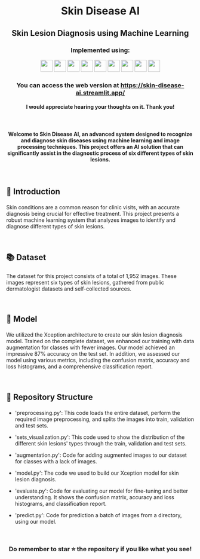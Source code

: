 #  <p align ="center" height="40px" width="40px"> Skin Disease AI </p>
##  <p align ="center" height="40px" width="40px"> Skin Lesion Diagnosis using Machine Learning </p>

### <p align ="center"> Implemented using: </p>
<p align ="center">
<a href="https://www.python.org/" target="_blank" rel="noreferrer">   <img src="https://upload.wikimedia.org/wikipedia/commons/thumb/c/c3/Python-logo-notext.svg/800px-Python-logo-notext.svg.png" width="32" height="32" /></a>
<a href="https://opencv.org/" target="_blank" rel="noreferrer">   <img src="https://opencv.org/wp-content/uploads/2022/05/logo.png" width="32" height="32" /></a>  
<a href="https://keras.io/" target="_blank" rel="noreferrer">   <img src="https://upload.wikimedia.org/wikipedia/commons/thumb/a/ae/Keras_logo.svg/1200px-Keras_logo.svg.png" width="32" height="32" /></a> 
<a href="https://www.tensorflow.org/" target="_blank" rel="noreferrer">   <img src="https://upload.wikimedia.org/wikipedia/commons/thumb/2/2d/Tensorflow_logo.svg/115px-Tensorflow_logo.svg.png?20170429160244" width="32" height="32" /></a> 
<a href="https://scikit-learn.org/stable/" target="_blank" rel="noreferrer">   <img src="https://e7.pngegg.com/pngimages/309/384/png-clipart-scikit-learn-python-computer-icons-scikit-machine-learning-learning-text-orange.png" width="32" height="32" /></a>  
<a href="https://numpy.org/" target="_blank" rel="noreferrer">   <img src="https://numpy.org/images/logo.svg" width="32" height="32" /></a>  
<a href="https://seaborn.pydata.org/" target="_blank" rel="noreferrer">   <img src="https://seaborn.pydata.org/_images/logo-tall-lightbg.svg" width="32" height="32" /></a> 
<a href="https://streamlit.io/" target="_blank" rel="noreferrer">   <img src="https://streamlit.io/images/brand/streamlit-mark-color.png" width="32" height="32" /></a> 
<a href="https://matplotlib.org/" target="_blank" rel="noreferrer">   <img src="https://upload.wikimedia.org/wikipedia/commons/thumb/0/01/Created_with_Matplotlib-logo.svg/2048px-Created_with_Matplotlib-logo.svg.png" width="32" height="32" /></a> 
</p>
           
###     <p align = "center"> You can access the web version at https://skin-disease-ai.streamlit.app/ </p>
####     <p align = "center"> I would appreciate hearing your thoughts on it. Thank you! </p>

<br>

#### <p align = "center"> Welcome to Skin Disease AI, an advanced system designed to recognize and diagnose skin diseases using machine learning and image processing techniques. This project offers an AI solution that can significantly assist in the diagnostic process of six different types of skin lesions.</p>

<br>

##     <p align = "left"> 🎯 Introduction </p>

Skin conditions are a common reason for clinic visits, with an accurate diagnosis being crucial for effective treatment. This project presents a robust machine learning system that analyzes images to identify and diagnose different types of skin lesions.

<br>

##     <p align = "left"> 📚 Dataset </p>
The dataset for this project consists of a total of 1,952 images. These images represent six types of skin lesions, gathered from public dermatologist datasets and self-collected sources.

<br>

##     <p align = "left"> 🤖 Model </p>
We utilized the Xception architecture to create our skin lesion diagnosis model. Trained on the complete dataset, we enhanced our training with data augmentation for classes with fewer images. Our model achieved an impressive 87% accuracy on the test set. In addition, we assessed our model using various metrics, including the confusion matrix, accuracy and loss histograms, and a comprehensive classification report.

<br>

##     <p align = "left"> 📂 Repository Structure </p>
 -  'preprocessing.py': This code loads the entire dataset, perform the required image preprocessing, and splits the images into train, validation and test sets.

 -  'sets_visualization.py': This code used to show the distribution of the different skin lesions' types through the train, validation and test sets.

 -  'augmentation.py': Code for adding augmented images to our dataset for classes with a lack of images.

 -  'model.py': The code we used to build our Xception model for skin lesion diagnosis.

 -  'evaluate.py': Code for evaluating our model for fine-tuning and better understanding. It shows the confusion matrix, accuracy and loss histograms, and classification  report.

 -  'predict.py': Code for prediction a batch of images from a directory, using our model. 

<br>

### <p align ="center"> Do remember to star ⭐ the repository if you like what you see!</p>

